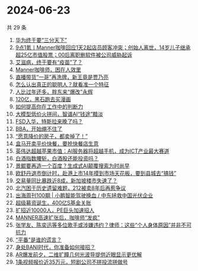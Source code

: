 # 2024-06-23

共 29 条

<!-- BEGIN 36KR -->
<!-- 最后更新时间 2024-06-23 01:00:56 +0800 -->
1. [华为终于要“三分天下”](https://36kr.com/p/2829776349907209)
1. [9点1氪丨Manner咖啡回应1天2起店员顾客冲突；创始人离世，14岁儿子继承超25亿市值股票；00后离职删软件被公司威胁起诉](https://36kr.com/p/2829788918188551)
1. [艾滋病，终于要有“疫苗”了？](https://36kr.com/p/2830482743691527)
1. [Manner咖啡师，困在人效里](https://36kr.com/p/2829609703561605)
1. [直播带货“一哥”再洗牌，新王竟是贾乃亮](https://36kr.com/p/2829683492980998)
1. [怎么认出真正的聪明人？就看准一个特征](https://36kr.com/p/2823514583976456)
1. [人比过年还多，胖东来“爆改”永辉](https://36kr.com/p/2829677927336456)
1. [120亿，黑石跑去买漫画](https://36kr.com/p/2829651686984200)
1. [如何提高你在工作中的判断力](https://36kr.com/p/2821185113606407)
1. [大模型低价火拼间，智谱AI“钱途”黯淡](https://36kr.com/p/2829536353782023)
1. [FSD入华，特斯拉来晚了吗？](https://36kr.com/p/2829532932786689)
1. [BBA，开始绷不住了](https://36kr.com/p/2829561546344708)
1. [“愿意降价的房子，都卖掉了！”](https://36kr.com/p/2830253770492165)
1. [盒马开卖平价快餐，要抢快餐店生意](https://36kr.com/p/2829642319530500)
1. [英伟达超越苹果市值：AI服务器将超越手机，成为ICT产业最大赛道](https://36kr.com/p/2830282036365830)
1. [​白酒指数腰斩，白酒股还能投资吗？](https://36kr.com/p/2829662529423616)
1. [景鲲要再造一个百度？生成式AI颠覆搜索为时尚早](https://36kr.com/p/2829508963277702)
1. [欧舒丹退市倒计时，赴港上市14年摸到市场天花板，要到县城去“搞钱”](https://36kr.com/p/2829637749557504)
1. [交易量同比暴跌近8成，新加坡楼市失速了？](https://36kr.com/p/2829672774519040)
1. [北汽困于历史遗留难题，212被卖8年后再惹争议](https://36kr.com/p/2829656417438210)
1. [出海周刊100期 | 小鹏智能驾驶换血 / 中东拯救中国光伏企业](https://36kr.com/p/2830153599846915)
1. [超级募资诞生，400亿S基金关账](https://36kr.com/p/2829654019000579)
1. [扩招近10000人，PE巨头加速招人](https://36kr.com/p/2830356591757574)
1. [MANNER高速扩张后，咖啡师“发疯”](https://36kr.com/p/2829668090628611)
1. [张学友、陈奕迅等多位歌手或涉嫌违约？律师：这些“个人身体原因”并非不可抗力](https://36kr.com/p/2829726762289409)
1. [“平番”是谁的谎言？](https://36kr.com/p/2829728742836488)
1. [身处BANI时代，你准备如何接招？](https://36kr.com/p/2830227582306568)
1. [AR爆发前夕，二维扩瞳几何光波导提供近眼显示更优解](https://36kr.com/p/2830483530909953)
1. [1条视频报价近35万元，短剧公司不拼投流拼做号](https://36kr.com/p/2830456756046087)
<!-- END 36KR -->